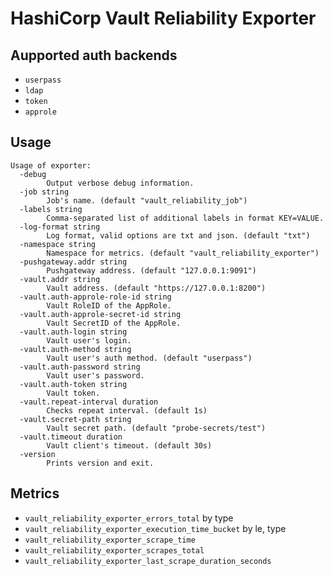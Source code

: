 # HashiCorp Vault Reliability Exporter

## Aupported auth backends

* `userpass`
* `ldap`
* `token`
* `approle`

## Usage

```
Usage of exporter:
  -debug
    	Output verbose debug information.
  -job string
    	Job's name. (default "vault_reliability_job")
  -labels string
    	Comma-separated list of additional labels in format KEY=VALUE.
  -log-format string
    	Log format, valid options are txt and json. (default "txt")
  -namespace string
    	Namespace for metrics. (default "vault_reliability_exporter")
  -pushgateway.addr string
    	Pushgateway address. (default "127.0.0.1:9091")
  -vault.addr string
    	Vault address. (default "https://127.0.0.1:8200")
  -vault.auth-approle-role-id string
    	Vault RoleID of the AppRole.
  -vault.auth-approle-secret-id string
    	Vault SecretID of the AppRole.
  -vault.auth-login string
    	Vault user's login.
  -vault.auth-method string
    	Vault user's auth method. (default "userpass")
  -vault.auth-password string
    	Vault user's password.
  -vault.auth-token string
    	Vault token.
  -vault.repeat-interval duration
    	Checks repeat interval. (default 1s)
  -vault.secret-path string
    	Vault secret path. (default "probe-secrets/test")
  -vault.timeout duration
    	Vault client's timeout. (default 30s)
  -version
    	Prints version and exit.
```

## Metrics

* `vault_reliability_exporter_errors_total` by type
* `vault_reliability_exporter_execution_time_bucket` by le, type
* `vault_reliability_exporter_scrape_time`
* `vault_reliability_exporter_scrapes_total`
* `vault_reliability_exporter_last_scrape_duration_seconds`
